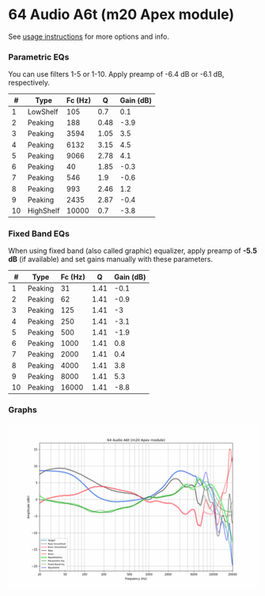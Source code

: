 # 64 Audio A6t (m20 Apex module)
See [usage instructions](https://github.com/jaakkopasanen/AutoEq#usage) for more options and info.

### Parametric EQs
You can use filters 1-5 or 1-10. Apply preamp of -6.4 dB or -6.1 dB, respectively.

|   # | Type      |   Fc (Hz) |    Q |   Gain (dB) |
|-----|-----------|-----------|------|-------------|
|   1 | LowShelf  |       105 | 0.7  |         0.1 |
|   2 | Peaking   |       188 | 0.48 |        -3.9 |
|   3 | Peaking   |      3594 | 1.05 |         3.5 |
|   4 | Peaking   |      6132 | 3.15 |         4.5 |
|   5 | Peaking   |      9066 | 2.78 |         4.1 |
|   6 | Peaking   |        40 | 1.85 |        -0.3 |
|   7 | Peaking   |       546 | 1.9  |        -0.6 |
|   8 | Peaking   |       993 | 2.46 |         1.2 |
|   9 | Peaking   |      2435 | 2.87 |        -0.4 |
|  10 | HighShelf |     10000 | 0.7  |        -3.8 |

### Fixed Band EQs
When using fixed band (also called graphic) equalizer, apply preamp of **-5.5 dB** (if available) and set gains manually with these parameters.

|   # | Type    |   Fc (Hz) |    Q |   Gain (dB) |
|-----|---------|-----------|------|-------------|
|   1 | Peaking |        31 | 1.41 |        -0.1 |
|   2 | Peaking |        62 | 1.41 |        -0.9 |
|   3 | Peaking |       125 | 1.41 |        -3   |
|   4 | Peaking |       250 | 1.41 |        -3.1 |
|   5 | Peaking |       500 | 1.41 |        -1.9 |
|   6 | Peaking |      1000 | 1.41 |         0.8 |
|   7 | Peaking |      2000 | 1.41 |         0.4 |
|   8 | Peaking |      4000 | 1.41 |         3.8 |
|   9 | Peaking |      8000 | 1.41 |         5.3 |
|  10 | Peaking |     16000 | 1.41 |        -8.8 |

### Graphs
![](./64%20Audio%20A6t%20(m20%20Apex%20module).png)
